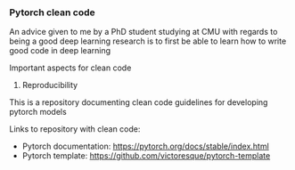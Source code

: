 ### Pytorch clean code 

An advice given to me by a PhD student studying at CMU with regards to being a good deep learning research is to first be able to learn how to write good code in deep learning

Important aspects for clean code
1. Reproducibility 

This is a repository documenting clean code guidelines for developing pytorch models

Links to repository with clean code:
- Pytorch documentation: https://pytorch.org/docs/stable/index.html
- Pytorch template: https://github.com/victoresque/pytorch-template  
